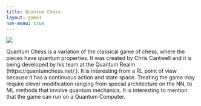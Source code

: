 ```yaml
---
title: Quantum Chess
layout: game3
nav-menu: true
---
```


<div id="main">
	<div class="inner">
    <div class=" h-100 d-flex justify-content-center align-items-center">
  
  <img class="gameimage" src="{{ site.baseurl }}/assets/images/g3.png">
      <p>Quantum Chess is a variation of the classical game of chess, where the pieces have quantum properties. 
It was created by Chris Cantwell and it is being developed by his team at the Quantum Realm 
(https://quantumchess.net/,). It is interesting from a RL point of view because it has a continuous action 
and state space. Treating the game may require clever modification ranging from special architecture on 
the NN, to ML methods that involve quantum mechanics. It is interesting to mention that the game can 
run on a Quantum Computer. 
</p>
  
</div>
    </div>
    </div>
